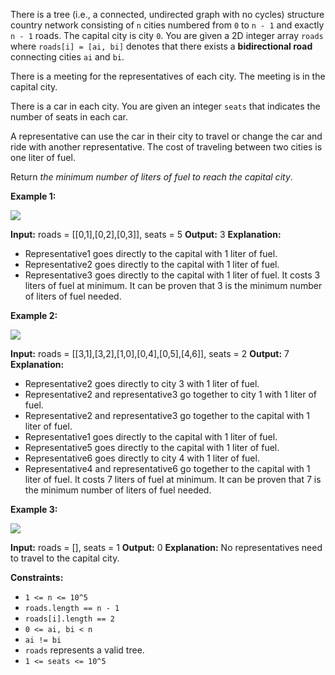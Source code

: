 
There is a tree (i.e., a connected, undirected graph with no cycles) structure country network consisting of  `n`  cities numbered from  `0`  to  `n - 1`  and exactly  `n - 1`  roads. The capital city is city  `0`. You are given a 2D integer array  `roads`  where  `roads[i] = [ai, bi]`  denotes that there exists a  **bidirectional road**  connecting cities  `ai`  and  `bi`.

There is a meeting for the representatives of each city. The meeting is in the capital city.

There is a car in each city. You are given an integer  `seats`  that indicates the number of seats in each car.

A representative can use the car in their city to travel or change the car and ride with another representative. The cost of traveling between two cities is one liter of fuel.

Return  _the minimum number of liters of fuel to reach the capital city_.

**Example 1:**

![](https://assets.leetcode.com/uploads/2022/09/22/a4c380025e3ff0c379525e96a7d63a3.png)

**Input:** roads = [[0,1],[0,2],[0,3]], seats = 5
**Output:** 3
**Explanation:**
- Representative1 goes directly to the capital with 1 liter of fuel.
- Representative2 goes directly to the capital with 1 liter of fuel.
- Representative3 goes directly to the capital with 1 liter of fuel.
  It costs 3 liters of fuel at minimum.
  It can be proven that 3 is the minimum number of liters of fuel needed.

**Example 2:**

![](https://assets.leetcode.com/uploads/2022/11/16/2.png)

**Input:** roads = [[3,1],[3,2],[1,0],[0,4],[0,5],[4,6]], seats = 2
**Output:** 7
**Explanation:**
- Representative2 goes directly to city 3 with 1 liter of fuel.
- Representative2 and representative3 go together to city 1 with 1 liter of fuel.
- Representative2 and representative3 go together to the capital with 1 liter of fuel.
- Representative1 goes directly to the capital with 1 liter of fuel.
- Representative5 goes directly to the capital with 1 liter of fuel.
- Representative6 goes directly to city 4 with 1 liter of fuel.
- Representative4 and representative6 go together to the capital with 1 liter of fuel.
  It costs 7 liters of fuel at minimum.
  It can be proven that 7 is the minimum number of liters of fuel needed.

**Example 3:**

![](https://assets.leetcode.com/uploads/2022/09/27/efcf7f7be6830b8763639cfd01b690a.png)

**Input:** roads = [], seats = 1
**Output:** 0
**Explanation:** No representatives need to travel to the capital city.

**Constraints:**

-   `1 <= n <= 10^5`
-   `roads.length == n - 1`
-   `roads[i].length == 2`
-   `0 <= ai, bi < n`
-   `ai != bi`
-   `roads`  represents a valid tree.
-   `1 <= seats <= 10^5`